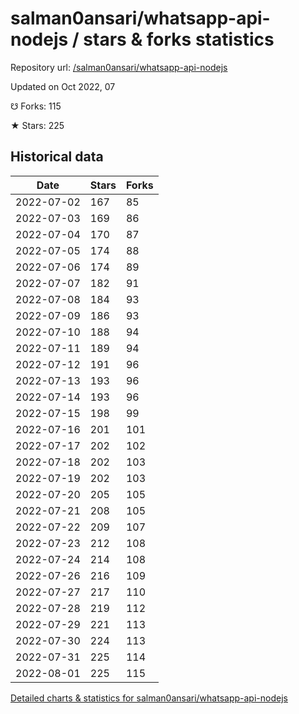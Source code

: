 # salman0ansari/whatsapp-api-nodejs / stars & forks statistics

Repository url: [/salman0ansari/whatsapp-api-nodejs](https://github.com/salman0ansari/whatsapp-api-nodejs)

Updated on Oct 2022, 07

☋ Forks: 115

★ Stars: 225

## Historical data
| Date | Stars | Forks |
|------|-------|-------|
| 2022-07-02 | 167 | 85 | 
| 2022-07-03 | 169 | 86 | 
| 2022-07-04 | 170 | 87 | 
| 2022-07-05 | 174 | 88 | 
| 2022-07-06 | 174 | 89 | 
| 2022-07-07 | 182 | 91 | 
| 2022-07-08 | 184 | 93 | 
| 2022-07-09 | 186 | 93 | 
| 2022-07-10 | 188 | 94 | 
| 2022-07-11 | 189 | 94 | 
| 2022-07-12 | 191 | 96 | 
| 2022-07-13 | 193 | 96 | 
| 2022-07-14 | 193 | 96 | 
| 2022-07-15 | 198 | 99 | 
| 2022-07-16 | 201 | 101 | 
| 2022-07-17 | 202 | 102 | 
| 2022-07-18 | 202 | 103 | 
| 2022-07-19 | 202 | 103 | 
| 2022-07-20 | 205 | 105 | 
| 2022-07-21 | 208 | 105 | 
| 2022-07-22 | 209 | 107 | 
| 2022-07-23 | 212 | 108 | 
| 2022-07-24 | 214 | 108 | 
| 2022-07-26 | 216 | 109 | 
| 2022-07-27 | 217 | 110 | 
| 2022-07-28 | 219 | 112 | 
| 2022-07-29 | 221 | 113 | 
| 2022-07-30 | 224 | 113 | 
| 2022-07-31 | 225 | 114 | 
| 2022-08-01 | 225 | 115 | 


[Detailed charts & statistics for salman0ansari/whatsapp-api-nodejs](https://reviewgithub.com/rep/salman0ansari/whatsapp-api-nodejs)
